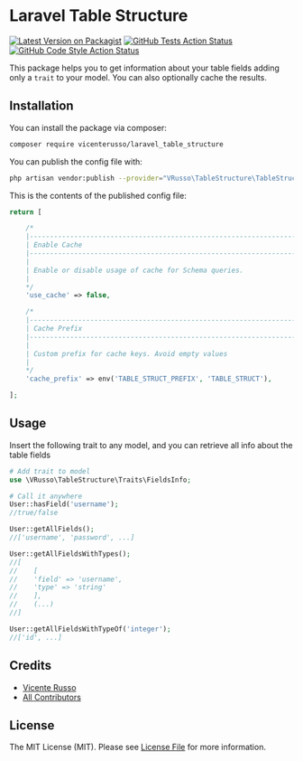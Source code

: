 # Laravel Table Structure

[![Latest Version on Packagist](https://img.shields.io/packagist/v/vicenterusso/laravel-table-structure.svg?style=flat-square)](https://packagist.org/packages/vicenterusso/laravel-table-structure)
[![GitHub Tests Action Status](https://img.shields.io/github/workflow/status/vicenterusso/laravel-table-structure/run-tests?label=tests)](https://github.com/vicenterusso/laravel-table-structure/actions?query=workflow%3Arun-tests+branch%3Amaster)
[![GitHub Code Style Action Status](https://img.shields.io/github/workflow/status/vicenterusso/laravel-table-structure/Check%20&%20fix%20styling?label=code%20style)](https://github.com/vicenterusso/laravel-table-structure/actions?query=workflow%3A"Check+%26+fix+styling"+branch%3Amaster)

This package helps you to get information about your table fields adding only a `trait` to your model. You can also optionally cache the results.

## Installation

You can install the package via composer:

```bash
composer require vicenterusso/laravel_table_structure
```

You can publish the config file with:
```bash
php artisan vendor:publish --provider="VRusso\TableStructure\TableStructureServiceProvider" --tag="laravel_table_structure-config"
```

This is the contents of the published config file:

```php
return [

    /*
    |--------------------------------------------------------------------------
    | Enable Cache
    |--------------------------------------------------------------------------
    |
    | Enable or disable usage of cache for Schema queries.
    |
    */
    'use_cache' => false,

    /*
    |--------------------------------------------------------------------------
    | Cache Prefix
    |--------------------------------------------------------------------------
    |
    | Custom prefix for cache keys. Avoid empty values
    |
    */
    'cache_prefix' => env('TABLE_STRUCT_PREFIX', 'TABLE_STRUCT'),

];
```

## Usage

Insert the following trait to any model, and you can retrieve all info about the table fields

```php
# Add trait to model
use \VRusso\TableStructure\Traits\FieldsInfo;

# Call it anywhere
User::hasField('username'); 
//true/false

User::getAllFields();
//['username', 'password', ...]

User::getAllFieldsWithTypes();
//[
//    [
//    'field' => 'username',
//    'type' => 'string'
//    ],
//    (...)
//]

User::getAllFieldsWithTypeOf('integer');
//['id', ...]
```

## Credits

- [Vicente Russo](https://github.com/vicenterusso)
- [All Contributors](../../contributors)

## License

The MIT License (MIT). Please see [License File](LICENSE.md) for more information.
